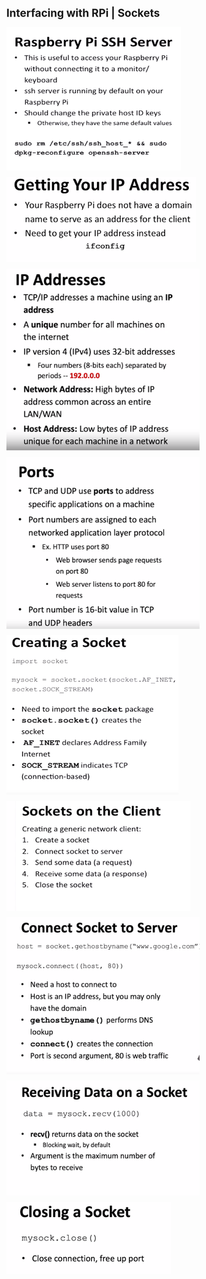 # Interfacing with RPi | Sockets

![](<../../.gitbook/assets/image (252).png>)

![](<../../.gitbook/assets/image (253).png>)

![](<../../.gitbook/assets/image (254).png>)

![](<../../.gitbook/assets/image (255).png>)

![](<../../.gitbook/assets/image (256).png>)

![](<../../.gitbook/assets/image (257).png>)

![](<../../.gitbook/assets/image (258).png>)

![](<../../.gitbook/assets/image (259).png>)

![](<../../.gitbook/assets/image (260).png>)
